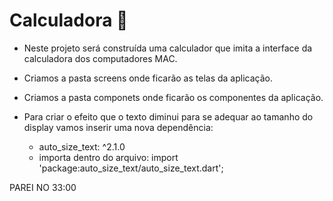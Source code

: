 # Calculadora 📱

* Neste projeto será construída uma calculador que imita a interface da calculadora dos computadores MAC.
* Criamos a pasta screens onde ficarão as telas da aplicação.
* Criamos a pasta componets onde ficarão os componentes da aplicação.

* Para criar o efeito que o texto diminui para se adequar ao tamanho do display vamos inserir uma nova dependência:
    * auto_size_text: ^2.1.0
    * importa dentro do arquivo: import 'package:auto_size_text/auto_size_text.dart';

PAREI NO 33:00